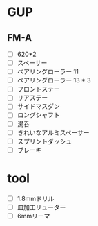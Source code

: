 # GUP
## FM-A
- [ ] 620*2
- [ ] スペーサー
- [ ] ベアリングローラー  11
- [ ] ベアリングローラー  13 * 3
- [ ] フロントステー
- [ ] リアステー
- [ ] サイドマスダン
- [ ] ロングシャフト
- [ ] 湯呑
- [ ] きれいなアルミスペーサー
- [ ] スプリントダッシュ
- [ ] ブレーキ
# tool
- [ ] 1.8mmドリル
- [ ] 皿加工リューター
- [ ] 6mmリーマ